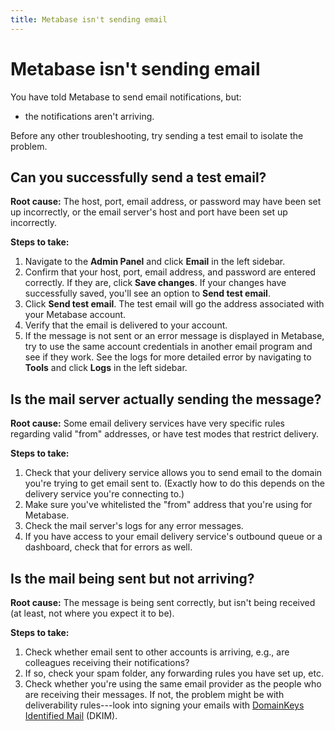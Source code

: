 ```yaml
---
title: Metabase isn't sending email
---
```


# Metabase isn't sending email

You have told Metabase to send email notifications, but:

- the notifications aren't arriving.

Before any other troubleshooting, try sending a test email to isolate the problem.

## Can you successfully send a test email?

**Root cause:** The host, port, email address, or password may have been set up incorrectly, or the email server's host and port have been set up incorrectly.

**Steps to take:**

1. Navigate to the **Admin Panel** and click **Email** in the left sidebar.
2. Confirm that your host, port, email address, and password are entered correctly. If they are, click **Save changes**. If your changes have successfully saved, you'll see an option to **Send test email**.
3. Click **Send test email**. The test email will go the address associated with your Metabase account.
4. Verify that the email is delivered to your account.
5. If the message is not sent or an error message is displayed in Metabase, try to use the same account credentials in another email program and see if they work. See the logs for more detailed error by navigating to **Tools** and click **Logs** in the left sidebar.

## Is the mail server actually sending the message?

**Root cause:** Some email delivery services have very specific rules regarding valid "from" addresses, or have test modes that restrict delivery.

**Steps to take:**

1. Check that your delivery service allows you to send email to the domain you're trying to get email sent to. (Exactly how to do this depends on the delivery service you're connecting to.)
2. Make sure you've whitelisted the "from" address that you're using for Metabase.
3. Check the mail server's logs for any error messages.
4. If you have access to your email delivery service's outbound queue or a dashboard, check that for errors as well.

## Is the mail being sent but not arriving?

**Root cause:** The message is being sent correctly, but isn't being received (at least, not where you expect it to be).

**Steps to take:**

1. Check whether email sent to other accounts is arriving, e.g., are colleagues receiving their notifications?
2. If so, check your spam folder, any forwarding rules you have set up, etc.
3. Check whether you're using the same email provider as the people who are receiving their messages. If not, the problem might be with deliverability rules---look into signing your emails with [DomainKeys Identified Mail][dkim] (DKIM).

[bugs]: ./bugs.md
[dkim]: https://en.wikipedia.org/wiki/DomainKeys_Identified_Mail
[office-365-bug]: https://github.com/metabase/metabase/issues/4272
